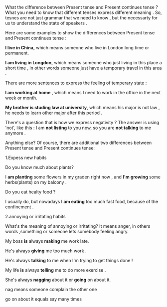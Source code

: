 
What the difference between Present tense and Present continues tense ? What you need to know that different tenses express different meaning . So, tesnes are not just grammar that we need to know , but the necessarty for us to understand the state of speakers .

Here are some examples to show the differences between Present tense and Present continues tense :

**I live in China,**  which means someone who live in London long time or permanent.

**I am living in Longdon,** which means someone who just living in this place a short time , in other words someone just have a temporary travel in this area .

There are more sentences to express the feeling of temperary state :

**I am working at home** , which means I need to work in the office in the next week or month.

**My brother is studing law at university**, which means his major is not law ,  he needs to learn other major after this period .

There's a question that is how we express negativity ? The answer is using 'not', like this : I am **not listing** to you now, so you are **not talking** to me anymore .

Anything else? Of course, there are additional two differences between Present tense and Present continues tense:

1.Expess new habits 

Do you know much about plants?

I **am planting** some flowers in my graden right now , and **I'm growing** some herbs(plants) on my balcony .

Do you eat healty food ?

I usually do, but nowadays I **am eating** too much fast food, because of the confinement .

2.annoying or irritating habits

What's the meaning of annoying or irritating? It means anger, in others words ,something or someone lets somebody feeling angry.

My boss **is** always **making** me work late.

He's always **giving** me too much work .

He's always **talking** to me when I'm trying to get things done !

My life **is** always **telling** me to do more exercise .

She's always **nagging** about it or **going** on about it.

nag means someone complain the other one

go on about it equals say many times